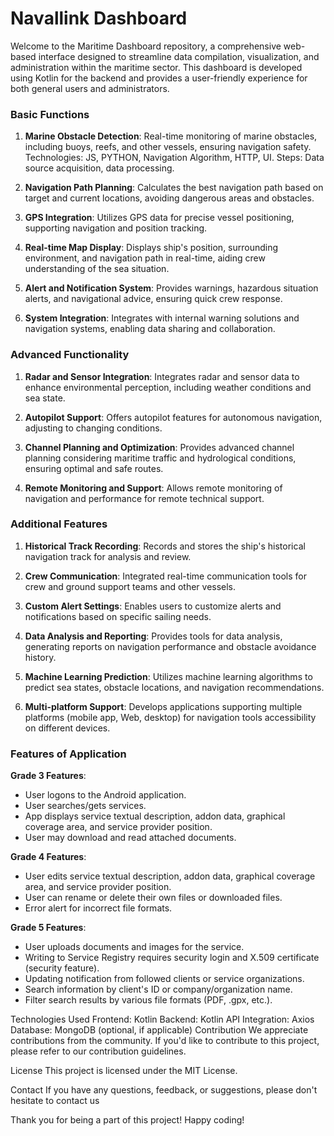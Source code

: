 # Navallink Dashboard

Welcome to the Maritime Dashboard repository, a comprehensive web-based interface designed to streamline data compilation, visualization, and administration within the maritime sector. This dashboard is developed using Kotlin for the backend and provides a user-friendly experience for both general users and administrators.


### Basic Functions

1. **Marine Obstacle Detection**: Real-time monitoring of marine obstacles, including buoys, reefs, and other vessels, ensuring navigation safety. Technologies: JS, PYTHON, Navigation Algorithm, HTTP, UI. Steps: Data source acquisition, data processing.

2. **Navigation Path Planning**: Calculates the best navigation path based on target and current locations, avoiding dangerous areas and obstacles.

3. **GPS Integration**: Utilizes GPS data for precise vessel positioning, supporting navigation and position tracking.

4. **Real-time Map Display**: Displays ship's position, surrounding environment, and navigation path in real-time, aiding crew understanding of the sea situation.

5. **Alert and Notification System**: Provides warnings, hazardous situation alerts, and navigational advice, ensuring quick crew response.

6. **System Integration**: Integrates with internal warning solutions and navigation systems, enabling data sharing and collaboration.

### Advanced Functionality

1. **Radar and Sensor Integration**: Integrates radar and sensor data to enhance environmental perception, including weather conditions and sea state.

2. **Autopilot Support**: Offers autopilot features for autonomous navigation, adjusting to changing conditions.

3. **Channel Planning and Optimization**: Provides advanced channel planning considering maritime traffic and hydrological conditions, ensuring optimal and safe routes.

4. **Remote Monitoring and Support**: Allows remote monitoring of navigation and performance for remote technical support.

### Additional Features

1. **Historical Track Recording**: Records and stores the ship's historical navigation track for analysis and review.

2. **Crew Communication**: Integrated real-time communication tools for crew and ground support teams and other vessels.

3. **Custom Alert Settings**: Enables users to customize alerts and notifications based on specific sailing needs.

4. **Data Analysis and Reporting**: Provides tools for data analysis, generating reports on navigation performance and obstacle avoidance history.

5. **Machine Learning Prediction**: Utilizes machine learning algorithms to predict sea states, obstacle locations, and navigation recommendations.

6. **Multi-platform Support**: Develops applications supporting multiple platforms (mobile app, Web, desktop) for navigation tools accessibility on different devices.

### Features of Application

**Grade 3 Features**:

- User logons to the Android application.
- User searches/gets services.
- App displays service textual description, addon data, graphical coverage area, and service provider position.
- User may download and read attached documents.

**Grade 4 Features**:

- User edits service textual description, addon data, graphical coverage area, and service provider position.
- User can rename or delete their own files or downloaded files.
- Error alert for incorrect file formats.

**Grade 5 Features**:

- User uploads documents and images for the service.
- Writing to Service Registry requires security login and X.509 certificate (security feature).
- Updating notification from followed clients or service organizations.
- Search information by client's ID or company/organization name.
- Filter search results by various file formats (PDF, .gpx, etc.).

Technologies Used
Frontend: Kotlin
Backend: Kotlin
API Integration: Axios
Database: MongoDB (optional, if applicable)
Contribution
We appreciate contributions from the community. If you'd like to contribute to this project, please refer to our contribution guidelines.

License
This project is licensed under the MIT License.

Contact
If you have any questions, feedback, or suggestions, please don't hesitate to contact us 

Thank you for being a part of this project! Happy coding!


